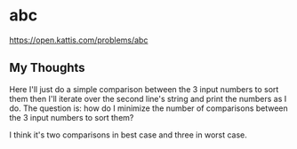 # abc

<https://open.kattis.com/problems/abc>

## My Thoughts

Here I'll just do a simple comparison between the 3 input numbers to sort them then I'll iterate over the second line's string and print the numbers as I do. The question is: how do I minimize the number of comparisons between the 3 input numbers to sort them?

I think it's two comparisons in best case and three in worst case.
